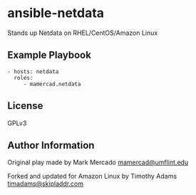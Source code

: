 ansible-netdata
================

Stands up Netdata on RHEL/CentOS/Amazon Linux

Example Playbook
----------------

    - hosts: netdata
      roles:
         - mamercad.netdata

License
-------

GPLv3

Author Information
------------------

Original play made by Mark Mercado <mamercad@umflint.edu>

Forked and updated for Amazon Linux by Timothy Adams <timadams@skipladdr.com>
